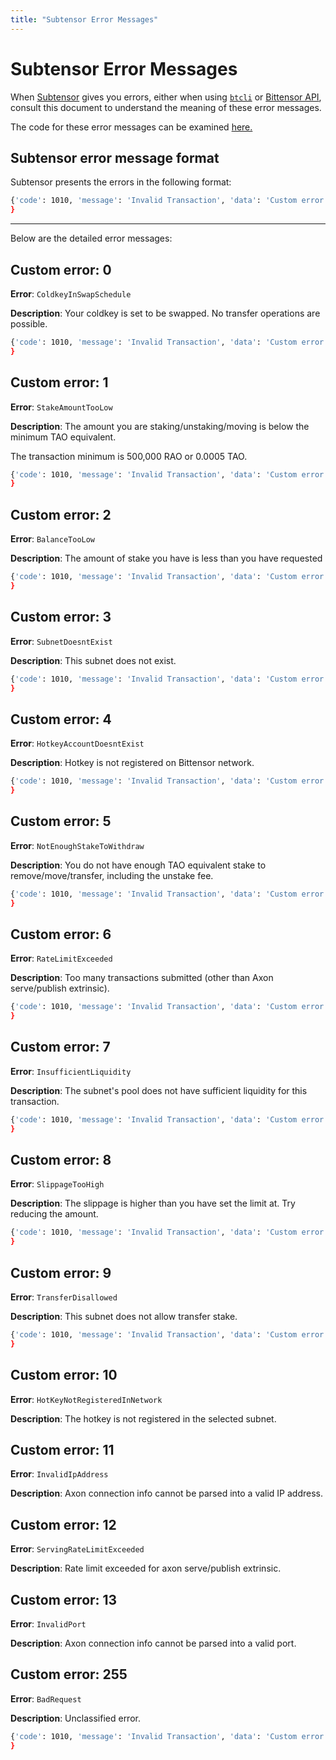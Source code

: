 ```yaml
---
title: "Subtensor Error Messages"
---
```


# Subtensor Error Messages

When [Subtensor](./index.md) gives you errors, either when using [`btcli`](../btcli.md) or [Bittensor API](../bt-api-ref.md), consult this document to understand the meaning of these error messages. 

The code for these error messages can be examined [here.](https://github.com/opentensor/subtensor/blob/main/pallets/subtensor/src/lib.rs#L1686
)


## Subtensor error message format

Subtensor presents the errors in the following format:
 
```bash
{'code': 1010, 'message': 'Invalid Transaction', 'data': 'Custom error: [Error Code]'
}
```

---

Below are the detailed error messages:

## Custom error: 0

**Error**: `ColdkeyInSwapSchedule`

**Description**: Your coldkey is set to be swapped. No transfer operations are possible.


```bash
{'code': 1010, 'message': 'Invalid Transaction', 'data': 'Custom error: 0'
}
```


## Custom error: 1
**Error**: `StakeAmountTooLow`

**Description**: The amount you are staking/unstaking/moving is below the minimum TAO equivalent.

The transaction minimum is 500,000 RAO or 0.0005 TAO.

```bash
{'code': 1010, 'message': 'Invalid Transaction', 'data': 'Custom error: 1'
}
```




## Custom error: 2

**Error**: `BalanceTooLow`

**Description**: The amount of stake you have is less than you have requested

```bash
{'code': 1010, 'message': 'Invalid Transaction', 'data': 'Custom error: 2'
}
```

## Custom error: 3

**Error**: `SubnetDoesntExist`

**Description**: This subnet does not exist.

```bash
{'code': 1010, 'message': 'Invalid Transaction', 'data': 'Custom error: 3'
}
```

## Custom error: 4

**Error**: `HotkeyAccountDoesntExist`

**Description**: Hotkey is not registered on Bittensor network.

```bash
{'code': 1010, 'message': 'Invalid Transaction', 'data': 'Custom error: 4'
}
```

## Custom error: 5

**Error**: `NotEnoughStakeToWithdraw`

**Description**: You do not have enough TAO equivalent stake to remove/move/transfer, including the unstake fee.

```bash
{'code': 1010, 'message': 'Invalid Transaction', 'data': 'Custom error: 5'
}
```

## Custom error: 6

**Error**: `RateLimitExceeded`

**Description**: Too many transactions submitted (other than Axon serve/publish extrinsic).

```bash
{'code': 1010, 'message': 'Invalid Transaction', 'data': 'Custom error: 6'
}
```

## Custom error: 7

**Error**: `InsufficientLiquidity`

**Description**: The subnet's pool does not have sufficient liquidity for this transaction.

```bash
{'code': 1010, 'message': 'Invalid Transaction', 'data': 'Custom error: 7'
}
```


## Custom error: 8

**Error**: `SlippageTooHigh`

**Description**: The slippage is higher than you have set the limit at. Try reducing the amount.

```bash
{'code': 1010, 'message': 'Invalid Transaction', 'data': 'Custom error: 8'
}
```


## Custom error: 9

**Error**: `TransferDisallowed`

**Description**: This subnet does not allow transfer stake.

```bash
{'code': 1010, 'message': 'Invalid Transaction', 'data': 'Custom error: 9'
}
```

## Custom error: 10
**Error**: `HotKeyNotRegisteredInNetwork`

**Description**: The hotkey is not registered in the selected subnet.

## Custom error: 11
**Error**: `InvalidIpAddress`

**Description**: Axon connection info cannot be parsed into a valid IP address.


## Custom error: 12
**Error**: `ServingRateLimitExceeded`

**Description**: Rate limit exceeded for axon serve/publish extrinsic.

## Custom error: 13
**Error**: `InvalidPort`

**Description**: Axon connection info cannot be parsed into a valid port.

## Custom error: 255

**Error**: `BadRequest`

**Description**: Unclassified error.

```bash
{'code': 1010, 'message': 'Invalid Transaction', 'data': 'Custom error: 255'
}
```


